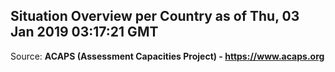 ## Situation Overview per Country as of Thu, 03 Jan 2019 03:17:21 GMT

Source: **ACAPS (Assessment Capacities Project) - https://www.acaps.org**